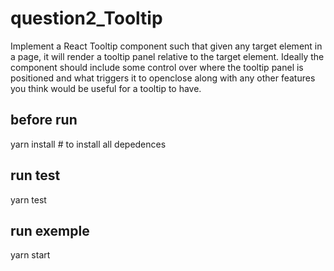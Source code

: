 # question2_Tooltip

Implement a React Tooltip component such that given any target element in a page, it will render a tooltip panel relative to the target element. Ideally the component should include some control over where the tooltip panel is positioned and what triggers it to openclose along with any other features you think would be useful for a tooltip to have.

## before run

yarn install # to install all depedences

## run test

yarn test

## run exemple

yarn start

